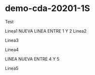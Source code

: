 # demo-cda-20201-1S
Test

 Linea1 
    NUEVA LINEA ENTRE 1 Y 2
 Linea2
 
 Linea3
 
 Linea4

 LINEA NUEVA ENTRE 4 Y 5 
 
 Linea5
